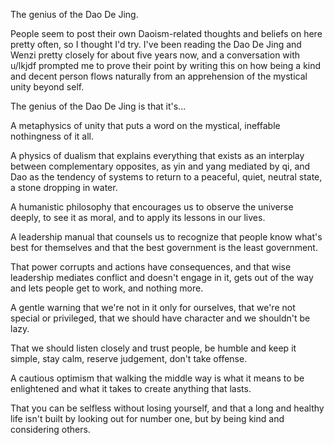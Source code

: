 The genius of the Dao De Jing.

People seem to post their own 
Daoism-related thoughts and beliefs
on here pretty often,
so I thought I'd try.
I've been reading the Dao De Jing and Wenzi
pretty closely for about five years now,
and a conversation with u/lkjdf
prompted me to prove their point
by writing this
on how being a kind and decent person
flows naturally
from an apprehension
of the mystical unity
beyond self.

The genius of the Dao De Jing
is that it's...

A metaphysics of unity
that puts a word
on the mystical,
ineffable nothingness of it all.

A physics of dualism
that explains everything that exists
as an interplay between complementary opposites,
as yin and yang mediated by qi,
and Dao
as the tendency
of systems to return
to a peaceful,
quiet,
neutral state,
a stone dropping in water.

A humanistic philosophy
that encourages us
to observe the universe deeply,
to see it as moral,
and to apply its lessons in our lives.

A leadership manual
that counsels us
to recognize
that people know what's best for themselves
and that the best government is the least government.

That power corrupts and actions have consequences,
and that wise leadership
mediates conflict and doesn't engage in it,
gets out of the way and lets people get to work,
and nothing more.

A gentle warning
that we're not in it only for ourselves,
that we're not special or privileged,
that we should have character
and we shouldn't be lazy.

That we should listen closely and trust people,
be humble and keep it simple,
stay calm,
reserve judgement,
don't take offense.

A cautious optimism
that walking the middle way
is what it means to be enlightened
and what it takes to create anything that lasts.

That you can be selfless without losing yourself,
and that a long and healthy life isn't built
by looking out for number one,
but by being kind
and considering others.
